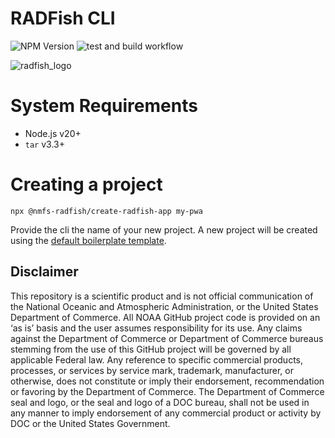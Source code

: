 # RADFish CLI

![NPM Version](https://img.shields.io/npm/v/%40nmfs-radfish%2Fcreate-radfish-app)
![test and build workflow](https://github.com/NMFS-RADFish/cli/actions/workflows/run-tests.yml/badge.svg)

![radfish_logo](https://github.com/NMFS-RADFish/boilerplate/assets/11274285/f0c1f78d-d2bd-4590-897c-c6ec87522dd1)

# System Requirements

- Node.js v20+
- `tar` v3.3+

# Creating a project

```
npx @nmfs-radfish/create-radfish-app my-pwa
```

Provide the cli the name of your new project. A new project will be created using the [default boilerplate template](https://github.com/NMFS-RADFish/boilerplate).

## Disclaimer
This repository is a scientific product and is not official communication of the National Oceanic and Atmospheric Administration, or the United States Department of Commerce. All NOAA GitHub project code is provided on an ‘as is’ basis and the user assumes responsibility for its use. Any claims against the Department of Commerce or Department of Commerce bureaus stemming from the use of this GitHub project will be governed by all applicable Federal law. Any reference to specific commercial products, processes, or services by service mark, trademark, manufacturer, or otherwise, does not constitute or imply their endorsement, recommendation or favoring by the Department of Commerce. The Department of Commerce seal and logo, or the seal and logo of a DOC bureau, shall not be used in any manner to imply endorsement of any commercial product or activity by DOC or the United States Government.
